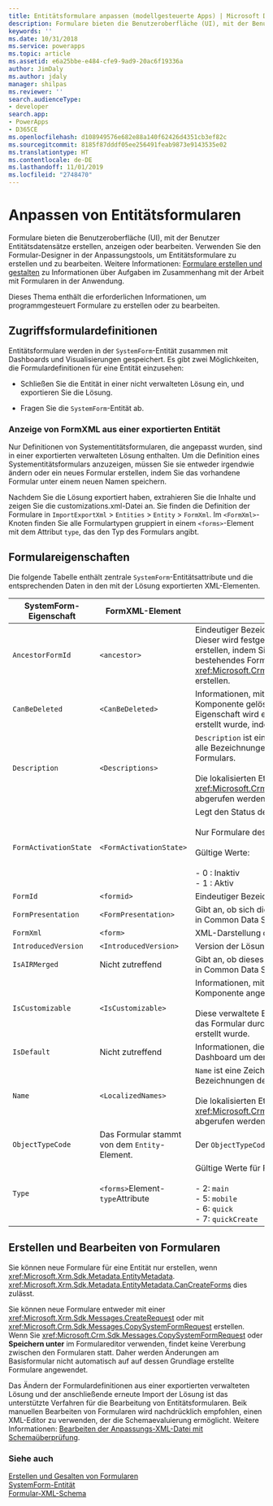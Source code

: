 ```yaml
---
title: Entitätsformulare anpassen (modellgesteuerte Apps) | Microsoft Docs
description: Formulare bieten die Benutzeroberfläche (UI), mit der Benutzer Entitätsdatensätze erstellen, anzeigen oder bearbeiten. Verwenden Sie den Formular-Designer in der Anpassungstools, um Entitätsformulare zu erstellen und zu bearbeiten. Dieses Thema enthält die erforderlichen Informationen, um programmgesteuert Formulare zu erstellen oder zu bearbeiten.
keywords: ''
ms.date: 10/31/2018
ms.service: powerapps
ms.topic: article
ms.assetid: e6a25bbe-e484-cfe9-9ad9-20ac6f19336a
author: JimDaly
ms.author: jdaly
manager: shilpas
ms.reviewer: ''
search.audienceType:
- developer
search.app:
- PowerApps
- D365CE
ms.openlocfilehash: d108949576e682e88a140f62426d4351cb3ef82c
ms.sourcegitcommit: 8185f87dddf05ee256491feab9873e9143535e02
ms.translationtype: HT
ms.contentlocale: de-DE
ms.lasthandoff: 11/01/2019
ms.locfileid: "2748470"
---
```

# <a name="customize-entity-forms"></a>Anpassen von Entitätsformularen

<!-- https://docs.microsoft.com/dynamics365/customer-engagement/developer/customize-dev/customize-entity-forms -->

Formulare bieten die Benutzeroberfläche (UI), mit der Benutzer Entitätsdatensätze erstellen, anzeigen oder bearbeiten. Verwenden Sie den Formular-Designer in der Anpassungstools, um Entitätsformulare zu erstellen und zu bearbeiten. Weitere Informationen: [Formulare erstellen und gestalten](../../maker/model-driven-apps/create-design-forms.md) zu Informationen über Aufgaben im Zusammenhang mit der Arbeit mit Formularen in der Anwendung.  

 Dieses Thema enthält die erforderlichen Informationen, um programmgesteuert Formulare zu erstellen oder zu bearbeiten.  

<a name="BKMK_AccessingFormDefinitions"></a>   

## <a name="access-form-definitions"></a>Zugriffsformulardefinitionen  
 Entitätsformulare werden in der `SystemForm`-Entität zusammen mit Dashboards und Visualisierungen gespeichert. Es gibt zwei Möglichkeiten, die Formulardefinitionen für eine Entität einzusehen:  

-   Schließen Sie die Entität in einer nicht verwalteten Lösung ein, und exportieren Sie die Lösung.  

-   Fragen Sie die `SystemForm`-Entität ab.  

<a name="BKMK_ViewingFormXml"></a>   

### <a name="view-formxml-from-an-exported-entity"></a>Anzeige von FormXML aus einer exportierten Entität  
 Nur Definitionen von Systementitätsformularen, die angepasst wurden, sind in einer exportierten verwalteten Lösung enthalten. Um die Definition eines Systementitätsformulars anzuzeigen, müssen Sie sie entweder irgendwie ändern oder ein neues Formular erstellen, indem Sie das vorhandene Formular unter einem neuen Namen speichern.  

 Nachdem Sie die Lösung exportiert haben, extrahieren Sie die Inhalte und zeigen Sie die customizations.xml-Datei an. Sie finden die Definition der Formulare in `ImportExportXml` > `Entities` > `Entity` > `FormXml`. Im `<FormXml>`-Knoten finden Sie alle Formulartypen gruppiert in einem `<forms>`-Element mit dem Attribut `type`, das den Typ des Formulars angibt.  

<a name="BKMK_FormProperties"></a>   
## <a name="form-properties"></a>Formulareigenschaften  
 Die folgende Tabelle enthält zentrale `SystemForm`-Entitätsattribute und die entsprechenden Daten in den mit der Lösung exportierten XML-Elementen.  


|  SystemForm-Eigenschaft  |                 FormXML-Element                 |                                                                                                              Beschreibung                                                                                                              |
|-----------------------|-------------------------------------------------|---------------------------------------------------------------------------------------------------------------------------------------------------------------------------------------------------------------------------------------|
|   `AncestorFormId`    |                  `<ancestor>`                   |                      Eindeutiger Bezeichner des übergeordneten Formulars. Dieser wird festgelegt, wenn Sie ein neues Formular erstellen, indem Sie ein Formular mit **Speichern unter** fürein bestehendes Formular oder mit <xref:Microsoft.Crm.Sdk.Messages.CopySystemFormRequest> erstellen.                      |
|    `CanBeDeleted`     |                `<CanBeDeleted>`                 |                                    Informationen, mit denen angegeben wird, ob die Komponente gelöscht werden kann. Diese verwaltete Eigenschaft wird erst angewendet, wenn das Formular erstellt wurde, indem eine verwaltete Lösung importiert wird.                                    |
|     `Description`     |                `<Descriptions>`                 | `Description` ist eine Zeichenfolge und `<Descriptions>` enthält alle Bezeichnungen der lokalisierten Beschreibung des Formulars.<br /><br /> Die lokalisierten Etiketten können mithilfe von <xref:Microsoft.Crm.Sdk.Messages.RetrieveLocLabelsRequest> abgerufen werden. |
| `FormActivationState` |             `<FormActivationState>`             |                                  Legt den Status des Formulars fest.<br /><br /> Nur Formulare des Typs "Haupt" können deaktiviert werden.<br /><br /> Gültige Werte:<br /><br /> -   0 : Inaktiv<br />-   1 : Aktiv                                  |
|       `FormId`        |                   `<formid>`                    |                                                                                                     Eindeutiger Bezeichner des Formulars                                                                                                     |
|  `FormPresentation`   |              `<FormPresentation>`               |                                     Gibt an, ob sich dieses Formular im aktualisierten UI-Layout in Common Data Service befindet.                                      |
|       `FormXml`       |                    `<form>`                     |                                                                                                XML-Darstellung des Formularlayouts.                                                                                                 |
|  `IntroducedVersion`  |              `<IntroducedVersion>`              |                                                                                          Version der Lösung, in der das Formular hinzugefügt wurde.                                                                                          |
|     `IsAIRMerged`     |                       Nicht zutreffend                       |                                           Gibt an, ob dieses Formular mit dem aktualisierten UI-Layout in Common Data Service zusammengeführt wurde.                                           |
|   `IsCustomizable`    |               `<IsCustomizable>`                |                            Informationen, mit denen angegeben wird, ob die Komponente angepasst werden kann.<br /><br /> Diese verwaltete Eigenschaft wird nur angewendet, wenn das Formular durch Importieren einer verwalteten Lösung erstellt wurde.                            |
|      `IsDefault`      |                       Nicht zutreffend                       |                                                                          Informationen, die angeben, ob es sich bei Formular oder Dashboard um den Systemstandard handelt.                                                                          |
|        `Name`         |               `<LocalizedNames>`                |       `Name` ist eine Zeichenfolge und `<LocalizedNames>` enthält alle Bezeichnungen des lokalisierten Namens des Formulars.<br /><br /> Die lokalisierten Etiketten können mithilfe von <xref:Microsoft.Crm.Sdk.Messages.RetrieveLocLabelsRequest> abgerufen werden.       |
|   `ObjectTypeCode`    | Das Formular stammt von dem `Entity`-Element. |                                                                                        Der `ObjectTypeCode`-Wert ist der logische Name der Entität.                                                                                         |
|        `Type`         |       `<forms>`Element-`type`Attribute        |                                                       Gültige Werte für Formulare sind:<br /><br /> -   2: `main`<br />-   5: `mobile`<br />-   6: `quick`<br />-   7: `quickCreate`                                                        |

<a name="BKMK_CreateAndEditForms"></a>   
## <a name="create-and-edit-forms"></a>Erstellen und Bearbeiten von Formularen  
 Sie können neue Formulare für eine Entität nur erstellen, wenn <xref:Microsoft.Xrm.Sdk.Metadata.EntityMetadata>. <xref:Microsoft.Xrm.Sdk.Metadata.EntityMetadata.CanCreateForms> dies zulässt.  

 Sie können neue Formulare entweder mit einer <xref:Microsoft.Xrm.Sdk.Messages.CreateRequest> oder mit <xref:Microsoft.Crm.Sdk.Messages.CopySystemFormRequest> erstellen. Wenn Sie <xref:Microsoft.Crm.Sdk.Messages.CopySystemFormRequest> oder **Speichern unter** im Formulareditor verwenden, findet keine Vererbung zwischen den Formularen statt. Daher werden Änderungen am Basisformular nicht automatisch auf auf dessen Grundlage erstellte Formulare angewendet.  

 Das Ändern der Formulardefinitionen aus einer exportierten verwalteten Lösung und der anschließende erneute Import der Lösung ist das unterstützte Verfahren für die Bearbeitung von Entitätsformularen. Beik manuellen Bearbeiten von Formularen wird nachdrücklich empfohlen, einen XML-Editor zu verwenden, der die Schemaevaluierung ermöglicht. Weitere Informationen: [Bearbeiten der Anpassungs-XML-Datei mit Schemaüberprüfung](edit-customizations-xml-file-schema-validation.md).  

### <a name="see-also"></a>Siehe auch  
 [Erstellen und Gesalten von Formularen](../../maker/model-driven-apps/create-design-forms.md)   
 [SystemForm-Entität](../common-data-service/reference/entities/systemform.md)  
 [Formular-XML-Schema](form-xml-schema.md)